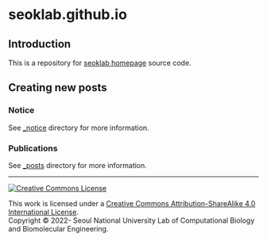 # seoklab.github.io

## Introduction

This is a repository for [seoklab homepage](seoklab.github.io) source code.

## Creating new posts

### Notice

See [\_notice](_notice/README.md) directory for more information.

### Publications

See [\_posts](_postss/README.md) directory for more information.

---

<a rel="license" href="http://creativecommons.org/licenses/by-sa/4.0/">
<img alt="Creative Commons License" style="border-width:0"
	src="https://i.creativecommons.org/l/by-sa/4.0/88x31.png" /></a>

This work is licensed under a
<a rel="license" href="http://creativecommons.org/licenses/by-sa/4.0/"> Creative
Commons Attribution-ShareAlike 4.0 International License</a>.  
Copyright &copy; 2022- Seoul National University Lab of Computational Biology
and Biomolecular Engineering.
